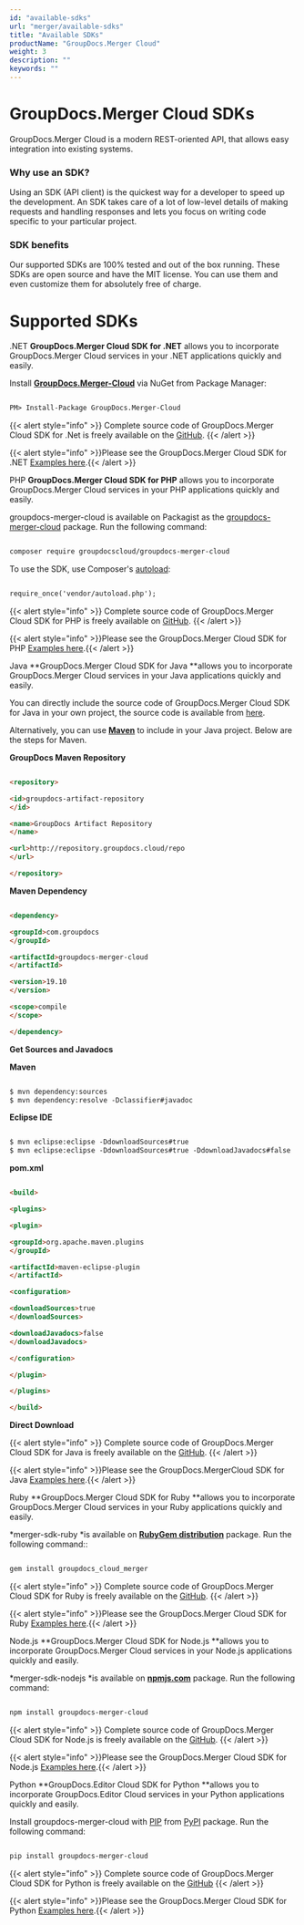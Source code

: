 ```yaml
---
id: "available-sdks"
url: "merger/available-sdks"
title: "Available SDKs"
productName: "GroupDocs.Merger Cloud"
weight: 3
description: ""
keywords: ""
---
```


# GroupDocs.Merger Cloud SDKs #

GroupDocs.Merger Cloud is a modern REST-oriented API, that allows easy integration into existing systems.

### Why use an SDK? ###

Using an SDK (API client) is the quickest way for a developer to speed up the development. An SDK takes care of a lot of low-level details of making requests and handling responses and lets you focus on writing code specific to your particular project.

### SDK benefits ###

Our supported SDKs are 100% tested and out of the box running. These SDKs are open source and have the MIT license. You can use them and even customize them for absolutely free of charge.

# Supported SDKs #

 .NET
**GroupDocs.Merger Cloud SDK for .NET** allows you to incorporate GroupDocs.Merger Cloud services in your .NET applications quickly and easily.

Install **[GroupDocs.Merger-Cloud](https://www.nuget.org/packages/GroupDocs.Merger-Cloud/)** via NuGet from Package Manager:

```html

PM> Install-Package GroupDocs.Merger-Cloud

 ```

{{< alert style="info" >}}
Complete source code of GroupDocs.Merger Cloud SDK for .Net is freely available on the [GitHub](https://github.com/groupdocs-merger-cloud/groupdocs-merger-cloud-dotnet).
{{< /alert >}}

{{< alert style="info" >}}Please see the GroupDocs.Merger Cloud SDK for .NET [Examples here](https://github.com/groupdocs-merger-cloud/groupdocs-merger-cloud-dotnet-samples/tree/master/Examples).{{< /alert >}}

 PHP
**GroupDocs.Merger Cloud SDK for PHP** allows you to incorporate GroupDocs.Merger Cloud services in your PHP applications quickly and easily.

groupdocs-merger-cloud is available on Packagist as the [groupdocs-merger-cloud](https://packagist.org/packages/groupdocscloud/groupdocs-merger-cloud) package. Run the following command:

```html

composer require groupdocscloud/groupdocs-merger-cloud

 ```

To use the SDK, use Composer's [autoload](https://getcomposer.org/doc/00-intro.md#autoloading):

```html

require_once('vendor/autoload.php');

 ```

{{< alert style="info" >}}
Complete source code of GroupDocs.Merger Cloud SDK for PHP is freely available on [GitHub](https://github.com/groupdocs-merger-cloud/groupdocs-merger-cloud-php).
{{< /alert >}}

{{< alert style="info" >}}Please see the GroupDocs.Merger Cloud SDK for PHP [Examples here](https://github.com/groupdocs-merger-cloud/groupdocs-merger-cloud-php/tree/master/tests/GroupDocs/Merger/ApiTests).{{< /alert >}}

 Java
**GroupDocs.Merger Cloud SDK for Java **allows you to incorporate GroupDocs.Merger Cloud services in your Java applications quickly and easily.

You can directly include the source code of GroupDocs.Merger Cloud SDK for Java in your own project, the source code is available from [here](https://github.com/groupdocs-merger-cloud/groupdocs-merger-cloud-java).

Alternatively, you can use **[Maven](https://repository.groupdocs.cloud/webapp/#/artifacts/browse/tree/General/repo/com/groupdocs/groupdocs-merger-cloud)** to include in your Java project. Below are the steps for Maven.

**GroupDocs Maven Repository**

```html

<repository>

<id>groupdocs-artifact-repository
</id>

<name>GroupDocs Artifact Repository
</name>

<url>http://repository.groupdocs.cloud/repo
</url>

</repository>

 ```

**Maven Dependency**

```html

<dependency>

<groupId>com.groupdocs
</groupId>

<artifactId>groupdocs-merger-cloud
</artifactId>

<version>19.10
</version>

<scope>compile
</scope>

</dependency>

 ```

**Get Sources and Javadocs**

**Maven**

```html

$ mvn dependency:sources
$ mvn dependency:resolve -Dclassifier#javadoc

 ```

**Eclipse IDE**

```html

$ mvn eclipse:eclipse -DdownloadSources#true
$ mvn eclipse:eclipse -DdownloadSources#true -DdownloadJavadocs#false

 ```

**pom.xml**

```html

<build>

<plugins>

<plugin>

<groupId>org.apache.maven.plugins
</groupId>

<artifactId>maven-eclipse-plugin
</artifactId>

<configuration>

<downloadSources>true
</downloadSources>

<downloadJavadocs>false
</downloadJavadocs>

</configuration>

</plugin>

</plugins>

</build>

 ```

**Direct Download**

{{< alert style="info" >}}
Complete source code of GroupDocs.Merger Cloud SDK for Java is freely available on the [GitHub](https://github.com/groupdocs-merger-cloud/groupdocs-merger-cloud-java).
{{< /alert >}}

{{< alert style="info" >}}Please see the GroupDocs.MergerCloud SDK for Java [Examples here](https://github.com/groupdocs-merger-cloud/groupdocs-merger-cloud-java/tree/master/src/test/java/com/groupdocs/cloud/merger/api).{{< /alert >}}

 Ruby
**GroupDocs.Merger Cloud SDK for Ruby **allows you to incorporate GroupDocs.Merger Cloud services in your Ruby applications quickly and easily.

*merger-sdk-ruby *is available on **[RubyGem distribution](https://rubygems.org/gems/groupdocs_merger_cloud)** package. Run the following command::

```html

gem install groupdocs_cloud_merger

 ```

{{< alert style="info" >}}
Complete source code of GroupDocs.Merger Cloud SDK for Ruby is freely available on the [GitHub](https://github.com/groupdocs-merger-cloud/groupdocs-merger-cloud-ruby).
{{< /alert >}}

{{< alert style="info" >}}Please see the GroupDocs.Merger Cloud SDK for Ruby [Examples here](https://github.com/groupdocs-merger-cloud/groupdocs-Merger-cloud-ruby/tree/master/test/api).{{< /alert >}}

 Node.js
**GroupDocs.Merger Cloud SDK for Node.js **allows you to incorporate GroupDocs.Merger Cloud services in your Node.js applications quickly and easily.

*merger-sdk-nodejs *is available on **[npmjs.com](https://www.npmjs.com/package/groupdocs-merger-cloud)** package. Run the following command:

```html

npm install groupdocs-merger-cloud

 ```

{{< alert style="info" >}}
Complete source code of GroupDocs.Merger Cloud SDK for Node.js is freely available on the [GitHub](https://github.com/groupdocs-Merger-cloud/groupdocs-merger-cloud-node).
{{< /alert >}}

{{< alert style="info" >}}Please see the GroupDocs.Merger Cloud SDK for Node.js [Examples here](https://github.com/groupdocs-merger-cloud/groupdocs-merger-cloud-node-samples/tree/master/Examples).{{< /alert >}}

 Python
**GroupDocs.Editor Cloud SDK for Python **allows you to incorporate GroupDocs.Editor Cloud services in your Python applications quickly and easily.

Install groupdocs-merger-cloud with [PIP](https://pypi.org/project/pip/) from [PyPI](https://pypi.org/project/groupdocs-merger-cloud/) package. Run the following command:

```html

pip install groupdocs-merger-cloud

 ```

{{< alert style="info" >}}
Complete source code of GroupDocs.Merger Cloud SDK for Python is freely available on the [GitHub](https://github.com/groupdocs-merger-cloud/groupdocs-merger-cloud-python)
{{< /alert >}}

{{< alert style="info" >}}Please see the GroupDocs.Merger Cloud SDK for Python [Examples here](https://github.com/groupdocs-merger-cloud/groupdocs-merger-cloud-python/tree/master/test/apis).{{< /alert >}}

